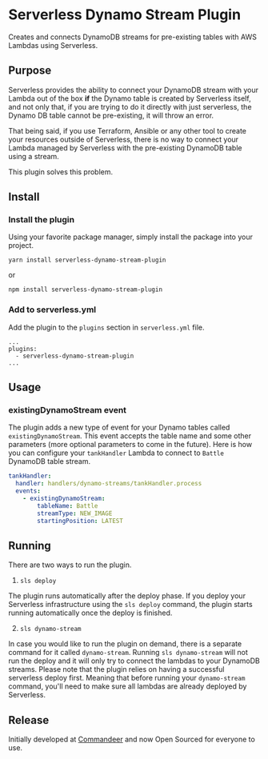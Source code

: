 # Serverless Dynamo Stream Plugin

Creates and connects DynamoDB streams for pre-existing tables with AWS Lambdas using Serverless.

## Purpose

Serverless provides the ability to connect your DynamoDB stream with your Lambda out of the box **if** the Dynamo table is created by Serverless itself, and not only that, if you are trying to do it directly with just serverless, the Dynamo DB table cannot be pre-existing, it will throw an error.

That being said, if you use Terraform, Ansible or any other tool to create your resources outside of Serverless,
there is no way to connect your Lambda managed by Serverless with the pre-existing DynamoDB table using a stream.

This plugin solves this problem. 

## Install

### Install the plugin

Using your favorite package manager, simply install the package into your project.

```
yarn install serverless-dynamo-stream-plugin
```

or

```
npm install serverless-dynamo-stream-plugin
```

### Add to serverless.yml

Add the plugin to the `plugins` section in `serverless.yml` file.

```
...
plugins:
  - serverless-dynamo-stream-plugin
...
```

## Usage

### existingDynamoStream event

The plugin adds a new type of event for your Dynamo tables called `existingDynamoStream`.
This event accepts the table name and some other parameters (more optional parameters to come in the future).
Here is how you can configure your `tankHandler` Lambda to connect to `Battle` DynamoDB table stream.

```yaml
tankHandler:
  handler: handlers/dynamo-streams/tankHandler.process
  events:
    - existingDynamoStream:
        tableName: Battle
        streamType: NEW_IMAGE
        startingPosition: LATEST
```

## Running

There are two ways to run the plugin.

1) `sls deploy`

The plugin runs automatically after the deploy phase.
If you deploy your Serverless infrastructure using the `sls deploy` command,
the plugin starts running automatically once the deploy is finished.

2) `sls dynamo-stream`

In case you would like to run the plugin on demand, there is a separate command for it called `dynamo-stream`.
Running `sls dynamo-stream` will not run the deploy and it will only try to connect the lambdas to your DynamoDB streams.
Please note that the plugin relies on having a successful serverless deploy first.
Meaning that before running your `dynamo-stream` command,
you'll need to make sure all lambdas are already deployed by Serverless.

## Release

Initially developed at [Commandeer](https://getcommandeer.com) and now Open Sourced for everyone to use.
